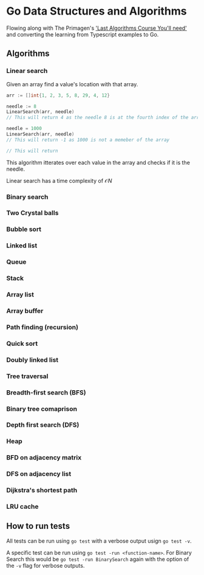 # Go Data Structures and Algorithms

Flowing along with The Primagen's
['Last Algorithms Course You'll need'](https://frontendmasters.com/courses/algorithms/) 
and converting the learning from Typescript examples to Go.

## Algorithms

### Linear search

Given an array find a value's location with that array.

``` go
arr := []int{1, 2, 3, 5, 8, 29, 4, 12}

needle := 8
LinearSearch(arr, needle)
// This will return 4 as the needle 8 is at the fourth index of the array

needle = 1000
LinearSearch(arr, needle)
// This will return -1 as 1000 is not a memeber of the array

// This will return 
```

This algorithm itterates over each value in the array and checks if it is the 
needle.

Linear search has a time complexity of $\mathcal{O}N$ 

### Binary search

### Two Crystal balls

### Bubble sort

### Linked list

### Queue

### Stack

### Array list

### Array buffer

### Path finding (recursion)

### Quick sort

### Doubly linked list

### Tree traversal

### Breadth-first search (BFS)

### Binary tree comaprison

### Depth first search (DFS)

### Heap

### BFD on adjacency matrix

### DFS on adjacency list

### Dijkstra's shortest path

### LRU cache

## How to run tests

All tests can be run using `go test` with a verbose output usign `go test -v`.

A specific test can be run using `go test -run <function-name>`. For Binary 
Search this would be `go test -run BinarySearch` again with the option of the
`-v` flag for verbose outputs.
